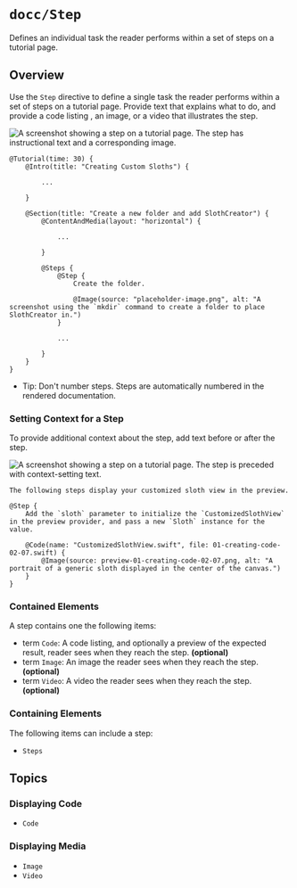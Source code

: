 # ``docc/Step``

Defines an individual task the reader performs within a set of steps on a tutorial page.

## Overview

Use the `Step` directive to define a single task the reader performs within a set of steps  on a tutorial page. Provide text that explains what to do, and provide a code listing , an image, or a video that illustrates the step.

![A screenshot showing a step on a tutorial page. The step has instructional text and a corresponding image.](2-a)

    @Tutorial(time: 30) {
        @Intro(title: "Creating Custom Sloths") {
            
            ...

        }
        
        @Section(title: "Create a new folder and add SlothCreator") {
            @ContentAndMedia(layout: "horizontal") {
                
                ...
                
            }
            
            @Steps {
                @Step {
                    Create the folder.
                    
                    @Image(source: "placeholder-image.png", alt: "A screenshot using the `mkdir` command to create a folder to place SlothCreator in.")
                }
                
                ...
                                
            }
        }
    }

- Tip: Don't number steps. Steps are automatically numbered in the rendered documentation.

### Setting Context for a Step 

To provide additional context about the step, add text before or after the step.

![A screenshot showing a step on a tutorial page. The step is preceded with context-setting text.](2-b)

    The following steps display your customized sloth view in the preview.

    @Step {
        Add the `sloth` parameter to initialize the `CustomizedSlothView` in the preview provider, and pass a new `Sloth` instance for the value.
        
        @Code(name: "CustomizedSlothView.swift", file: 01-creating-code-02-07.swift) {
            @Image(source: preview-01-creating-code-02-07.png, alt: "A portrait of a generic sloth displayed in the center of the canvas.")
        }
    }

### Contained Elements

A step contains one the following items:

- term ``Code``: A code listing, and optionally a preview of the expected result, reader sees when they reach the step. **(optional)**
- term ``Image``: An image the reader sees when they reach the step. **(optional)**
- term ``Video``: A video the reader sees when they reach the step. **(optional)**

### Containing Elements

The following items can include a step:

- ``Steps``

## Topics

### Displaying Code

- ``Code``

### Displaying Media

- ``Image``
- ``Video``

<!-- Copyright (c) 2021 Apple Inc and the Swift Project authors. All Rights Reserved. -->
